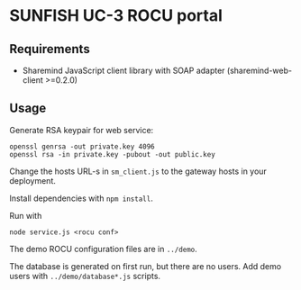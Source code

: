 # SUNFISH UC-3 ROCU portal

## Requirements

* Sharemind JavaScript client library with SOAP adapter (sharemind-web-client >=0.2.0)

## Usage

Generate RSA keypair for web service:

```
openssl genrsa -out private.key 4096
openssl rsa -in private.key -pubout -out public.key
```

Change the hosts URL-s in `sm_client.js` to the gateway hosts in your deployment.

Install dependencies with `npm install`.

Run with

```
node service.js <rocu conf>
```
The demo ROCU configuration files are in `../demo`.

The database is generated on first run, but there are no users. Add demo users with `../demo/database*.js` scripts.